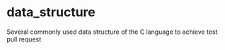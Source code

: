 # data_structure
Several commonly used data structure of the C language to achieve
test pull request

